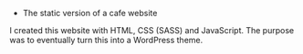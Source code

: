* The static version of a cafe website

I created this website with HTML, CSS (SASS) and JavaScript. The purpose was to eventually turn this into a WordPress theme.